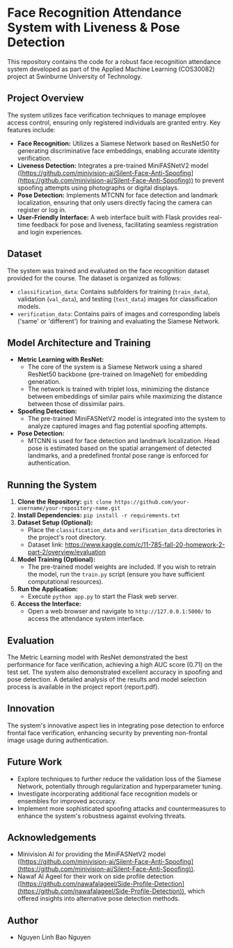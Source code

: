 # Face Recognition Attendance System with Liveness & Pose Detection

This repository contains the code for a robust face recognition attendance system developed as part of the Applied Machine Learning (COS30082) project at Swinburne University of Technology. 

## Project Overview

The system utilizes face verification techniques to manage employee access control, ensuring only registered individuals are granted entry. Key features include:

* **Face Recognition:** Utilizes a Siamese Network based on ResNet50 for generating discriminative face embeddings, enabling accurate identity verification.
* **Liveness Detection:**  Integrates a pre-trained MiniFASNetV2 model ([https://github.com/minivision-ai/Silent-Face-Anti-Spoofing](https://github.com/minivision-ai/Silent-Face-Anti-Spoofing)) to prevent spoofing attempts using photographs or digital displays. 
* **Pose Detection:** Implements MTCNN for face detection and landmark localization, ensuring that only users directly facing the camera can register or log in.
* **User-Friendly Interface:** A web interface built with Flask provides real-time feedback for pose and liveness, facilitating seamless registration and login experiences.

## Dataset

The system was trained and evaluated on the face recognition dataset provided for the course. The dataset is organized as follows:

* `classification_data`:  Contains subfolders for training (`train_data`), validation (`val_data`), and testing (`test_data`) images for classification models.
* `verification_data`: Contains pairs of images and corresponding labels ('same' or 'different') for training and evaluating the Siamese Network. 

## Model Architecture and Training

* **Metric Learning with ResNet:** 
    * The core of the system is a Siamese Network using a shared ResNet50 backbone (pre-trained on ImageNet) for embedding generation. 
    * The network is trained with triplet loss, minimizing the distance between embeddings of similar pairs while maximizing the distance between those of dissimilar pairs.
* **Spoofing Detection:**
    * The pre-trained MiniFASNetV2 model is integrated into the system to analyze captured images and flag potential spoofing attempts.
* **Pose Detection:**
    * MTCNN is used for face detection and landmark localization. Head pose is estimated based on the spatial arrangement of detected landmarks, and a predefined frontal pose range is enforced for authentication. 

## Running the System

1. **Clone the Repository:** `git clone https://github.com/your-username/your-repository-name.git`
2. **Install Dependencies:** `pip install -r requirements.txt` 
3. **Dataset Setup (Optional):**
   * Place the `classification_data` and `verification_data` directories in the project's root directory.
   * Dataset link: https://www.kaggle.com/c/11-785-fall-20-homework-2-part-2/overview/evaluation
4. **Model Training (Optional):** 
   * The pre-trained model weights are included. If you wish to retrain the model, run the `train.py` script (ensure you have sufficient computational resources).
5. **Run the Application:** 
   * Execute `python app.py` to start the Flask web server.
6. **Access the Interface:**
   * Open a web browser and navigate to `http://127.0.0.1:5000/` to access the attendance system interface.

## Evaluation

The Metric Learning model with ResNet demonstrated the best performance for face verification, achieving a high AUC score (0.71) on the test set. The system also demonstrated excellent accuracy in spoofing and pose detection. A detailed analysis of the results and model selection process is available in the project report (report.pdf).

## Innovation

The system's innovative aspect lies in integrating pose detection to enforce frontal face verification, enhancing security by preventing non-frontal image usage during authentication.

## Future Work

* Explore techniques to further reduce the validation loss of the Siamese Network, potentially through regularization and hyperparameter tuning.
* Investigate incorporating additional face recognition models or ensembles for improved accuracy. 
* Implement more sophisticated spoofing attacks and countermeasures to enhance the system's robustness against evolving threats.

## Acknowledgements

* Minivision AI for providing the MiniFASNetV2 model ([https://github.com/minivision-ai/Silent-Face-Anti-Spoofing](https://github.com/minivision-ai/Silent-Face-Anti-Spoofing)).
* Nawaf Al Ageel for their work on side profile detection ([https://github.com/nawafalageel/Side-Profile-Detection](https://github.com/nawafalageel/Side-Profile-Detection)), which offered insights into alternative pose detection methods.

## Author

* Nguyen Linh Bao Nguyen
